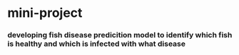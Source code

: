 # mini-project
### developing fish disease predicition model to identify which fish is healthy and which is infected with what disease
